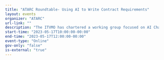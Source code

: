 ```yaml
---
title: "ATARC Roundtable- Using AI to Write Contract Requirements"
layout: events
organizer: "ATARC"
url-link: ""
description: "The ITVMO has chartered a working group focused on AI Chat Bots/ Emerging Technology in partnership with ATARC. To kick off this initiative, ATARC will be hosting a virtual roundtable on May 17, 2023 at 10am on the topic of “Using AI to Write Contract Requirements.” Please email itvmo@gsa.gov if you are interested in being registered for the event or participating in the working group."
start-time: "2023-05-17T10:00:00-00:00"
end-time: "2023-05-17T12:00:00-00:00"
event-type: "Online"
gov-only: "false"
is-external: "true"
---
```

